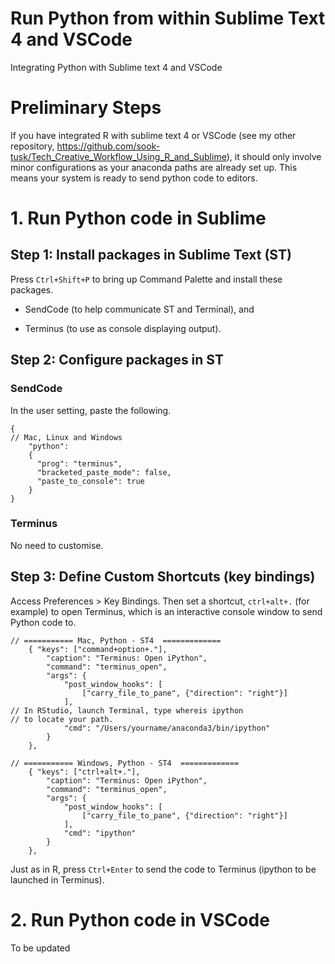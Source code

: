 # Run Python from within Sublime Text 4 and VSCode

Integrating Python with Sublime text 4 and VSCode

# Preliminary Steps
If you have integrated R with sublime text 4 or VSCode (see my other repository, https://github.com/sook-tusk/Tech_Creative_Workflow_Using_R_and_Sublime), it should only involve minor configurations as your anaconda paths are already set up. This means your system is ready to send python code to editors.


# 1. Run Python code in Sublime

## Step 1: Install packages in Sublime Text (ST)
Press `Ctrl+Shift+P` to bring up Command Palette and install these packages.
- SendCode (to help communicate ST and Terminal), and

- Terminus (to use as console displaying output).

## Step 2: Configure packages in ST

### SendCode
In the user setting, paste the following.
```{json}
{
// Mac, Linux and Windows
    "python":
    {
      "prog": "terminus",
      "bracketed_paste_mode": false,
      "paste_to_console": true
    }
}
```
### Terminus
No need to customise.

## Step 3: Define Custom Shortcuts (key bindings)
Access Preferences > Key Bindings. Then set a shortcut, `ctrl+alt+.` (for example) to open Terminus, which is an interactive console window to send Python code to.

```{json}
// =========== Mac, Python - ST4  =============
    { "keys": ["command+option+."],
        "caption": "Terminus: Open iPython",
        "command": "terminus_open",
        "args": {
            "post_window_hooks": [
                ["carry_file_to_pane", {"direction": "right"}]
            ],
// In RStudio, launch Terminal, type whereis ipython
// to locate your path.
            "cmd": "/Users/yourname/anaconda3/bin/ipython"
        }
    },
    
// =========== Windows, Python - ST4  =============
    { "keys": ["ctrl+alt+."],
        "caption": "Terminus: Open iPython",
        "command": "terminus_open",
        "args": {
            "post_window_hooks": [
                ["carry_file_to_pane", {"direction": "right"}]
            ],
            "cmd": "ipython"
        }
    },
```

Just as in R, press `Ctrl+Enter` to send the code
to Terminus (ipython to be launched in Terminus).

# 2. Run Python code in VSCode
To be updated